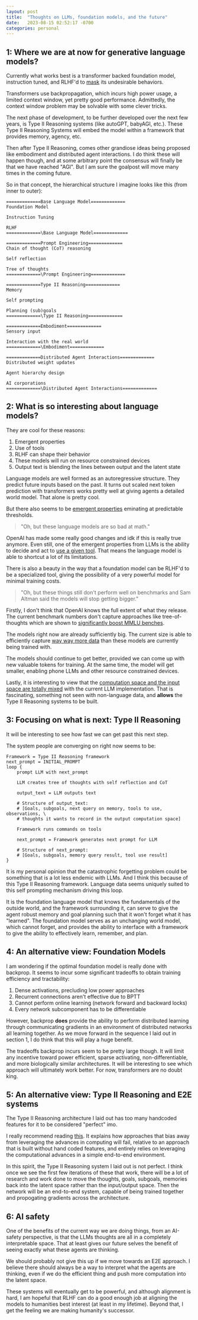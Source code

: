 ```yaml
---
layout: post
title:  "Thoughts on LLMs, foundation models, and the future"
date:   2023-08-15 02:52:17 -0700
categories: personal
---
```


## 1: Where we are at now for generative language models?

Currently what works best is a transformer backed foundation model, instruction tuned, and RLHF'd to [mask](https://pbs.twimg.com/media/FtijcL9agAAFI9S.jpg) its undesirable behaviors.

Transformers use backpropagation, which incurs high power usage, a limited context window, yet pretty good performance. Admittedly, the context window problem may be solvable with some clever tricks.

The next phase of development, to be further developed over the next few years, is Type II Reasoning systems (like autoGPT, babyAGI, etc.). These Type II Reasoning Systems will embed the model within a framework that provides memory, agency, etc.

Then after Type II Reasoning, comes other grandiose ideas being proposed like embodiment and distributed agent interactions. I do think these will happen though, and at some arbitrary point the consensus will finally be that we have reached "AGI". But I am sure the goalpost will move many times in the coming future.

So in that concept, the hierarchical structure I imagine looks like this (from inner to outer):
```
=============Base Language Model=============
Foundation Model

Instruction Tuning

RLHF
=============\Base Language Model=============

=============Prompt Engineering=============
Chain of thought (CoT) reasoning

Self reflection

Tree of thoughts
=============\Prompt Engineering=============

=============Type II Reasoning=============
Memory

Self prompting

Planning (sub)goals
=============\Type II Reasoning=============

=============Embodiment=============
Sensory input

Interaction with the real world
=============\Embodiment=============

=============Distributed Agent Interactions=============
Distributed weight updates

Agent hierarchy design

AI corporations
=============\Distributed Agent Interactions=============
```

## 2: What is so interesting about language models?

They are cool for these reasons:
1. Emergent properties
2. Use of tools
3. RLHF can shape their behavior
4. These models will run on resource constrained devices
5. Output text is blending the lines between output and the latent state

Language models are well formed as an autoregressive structure. They predict future inputs based on the past. It turns out scaled next token prediction with transformers works pretty well at giving agents a detailed world model. That alone is pretty cool.

But there also seems to be [emergent properties](https://arxiv.org/pdf/2206.07682.pdf) eminating at predictable thresholds.

> "Oh, but these language models are so bad at math."

OpenAI has made some really good changes and idk if this is really true anymore. Even still, one of the emergent properties from LLMs is the ability to decide and act to [use a given tool](https://arxiv.org/abs/2305.16291). That means the language model is able to shortcut a lot of its limitations.

There is also a beauty in the way that a foundation model can be RLHF'd to be a specialized tool, giving the possibility of a very powerful model for minimal training costs.

> "Oh, but these things still don't perform well on benchmarks and Sam Altman said the models will stop getting bigger."

Firstly, I don't think that OpenAI knows the full extent of what they release. The current benchmark numbers don't capture approaches like tree-of-thoughts which are shown to [significantly boost MMLU benches](https://www.youtube.com/watch?v=wVzuvf9D9BU).

The models right now are already sufficiently big. The current size is able to efficiently capture [way way more data](https://lifearchitect.ai/chinchilla/) than these models are currently being trained with.

The models should continue to get better, provided we can come up with new valuable tokens for training. At the same time, the model will get smaller, enabling phone LLMs and other resource constrained devices.

Lastly, it is interesting to view that the [computation space and the input space are totally mixed](https://twitter.com/karpathy/status/1529288843207184384) with the current LLM implementation. That is fascinating, something not seen with non-language data, and __allows__ the Type II Reasoning systems to be built.


## 3: Focusing on what is next: Type II Reasoning

It will be interesting to see how fast we can get past this next step.

The system people are converging on right now seems to be:
```
Framework = Type II Reasoning framework
next_prompt = INITIAL_PROMPT
loop {
    prompt LLM with next_prompt

    LLM creates tree of thoughts with self reflection and CoT

    output_text = LLM outputs text

    # Structure of output_text:
    # [Goals, subgoals, next query on memory, tools to use, observations, \
    # thoughts it wants to record in the output computation space]

    Framework runs commands on tools

    next_prompt = Framework generates next prompt for LLM

    # Structure of next_prompt:
    # [Goals, subgoals, memory query result, tool use result]
}

```

It is my personal opinion that the catastrophic forgetting problem could be something that is a lot less endemic with LLMs. And I think this because of this Type II Reasoning framework. Language data seems uniquely suited to this self prompting mechanism driving this loop.

It is the foundation language model that knows the fundamentals of the outside world, and the framework surrounding it, can serve to give the agent robust memory and goal planning such that it won't forget what it has "learned". The foundation model serves as an unchanging world model, which cannot forget, and provides the ability to interface with a framework to give the ability to effectively learn, remember, and plan.

## 4: An alternative view: Foundation Models

I am wondering if the optimal foundation model is really done with backprop. It seems to incur some significant tradeoffs to obtain training efficiency and tractability:
1. Dense activations, precluding low power approaches
2. Recurrent connections aren't effective due to BPTT
3. Cannot perform online learning (network forward and backward locks)
4. Every network subcomponent has to be differentiable

However, backprop __does__ provide the ability to perform distributed learning through communicating gradients in an environment of distributed networks all learning together. As we move forward in the sequence I laid out in section 1, I do think that this will play a huge benefit.

The tradeoffs backprop incurs seem to be pretty large though. It will limit any incentive toward power efficient, sparse activating, non-differentiable, and more biologically similar architectures. It will be interesting to see which approach will ultimately work better. For now, transformers are no doubt king.

## 5: An alternative view: Type II Reasoning and E2E systems

The Type II Reasoning architecture I laid out has too many handcoded features for it to be considered "perfect" imo. 

I really recommend reading [this](http://www.incompleteideas.net/IncIdeas/BitterLesson.html). It explains how approaches that bias away from leveraging the advances in computing will fail, relative to an approach that is built without hand coded features, and entirely relies on leveraging the computational advances in a simple end-to-end environment.

In this spirit, the Type II Reasoning system I laid out is not perfect. I think once we see the first few iterations of these that work, there will be a lot of research and work done to move the thoughts, goals, subgoals, memories back into the latent space rather than the input/output space. Then the network will be an end-to-end system, capable of being trained together and propogating gradients across the architecture.

## 6: AI safety

One of the benefits of the current way we are doing things, from an AI-safety perspective, is that the LLMs thoughts are all in a completely interpretable space. That at least gives our future selves the benefit of seeing exactly what these agents are thinking. 

We should probably not give this up if we move towards an E2E approach. I believe there should always be a way to interpret what the agents are thinking, even if we do the efficient thing and push more computation into the latent space.

These systems will eventually get to be powerful, and although alignment is hard, I am hopeful that RLHF can do a good enough job at aligning the models to humanities best interest (at least in my lifetime). Beyond that, I get the feeling we are making humanity's successor.